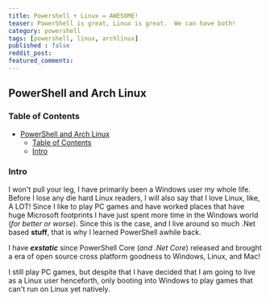 ```yaml
---
title: Powershell + Linux = AWESOME!
teaser: PowerShell is great, Linux is great.  We can have both!
category: powershell
tags: [powershell, linux, archlinux]
published : false
reddit_post:
featured_comments:
---
```


## PowerShell and Arch Linux

### Table of Contents

<!-- TOC -->

- [PowerShell and Arch Linux](#powershell-and-arch-linux)
    - [Table of Contents](#table-of-contents)
    - [Intro](#intro)

<!-- /TOC -->

### Intro

I won't pull your leg, I have primarily been a Windows user my whole life.  Before I lose any die hard Linux readers, I will also say that I love Linux, like, A LOT!  Since I like to play PC games and have worked places that have huge Microsoft footprints I have just spent more time in the Windows world (_for better or worse_).  Since this is the case, and I live around so much .Net based **stuff**, that is why I learned PowerShell awhile back.

I have _**exstatic**_ since PowerShell Core (_and .Net Core_) released and brought a era of open source cross platform goodness to Windows, Linux, and Mac!

I still play PC games, but despite that I have decided that I am going to live as a Linux user henceforth, only booting into Windows to play games that can't run on Linux yet natively.
